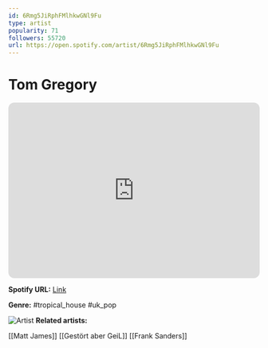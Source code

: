 ```yaml
---
id: 6Rmg5JiRphFMlhkwGNl9Fu
type: artist
popularity: 71
followers: 55720
url: https://open.spotify.com/artist/6Rmg5JiRphFMlhkwGNl9Fu
---
```

# Tom Gregory

<iframe style="border-radius:12px" src="https://open.spotify.com/embed/artist/6Rmg5JiRphFMlhkwGNl9Fu" width="100%" height="352" frameBorder="0" allowfullscreen="" allow="autoplay; clipboard-write; encrypted-media; fullscreen; picture-in-picture" loading="lazy"></iframe>

**Spotify URL:** [Link](https://open.spotify.com/artist/6Rmg5JiRphFMlhkwGNl9Fu)

**Genre:**  #tropical_house #uk_pop

![Artist](https://i.scdn.co/image/ab6761610000e5eb5b8fece194980a46944b7edf)
**Related artists:**

[[Matt James]]
[[Gestört aber GeiL]]
[[Frank Sanders]]
